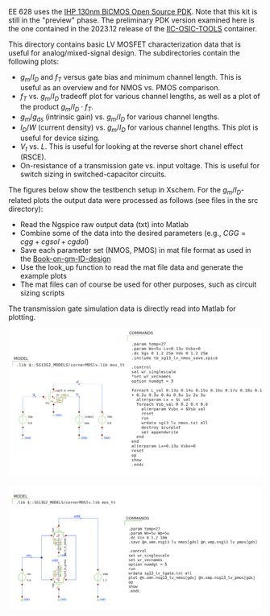 EE 628 uses the [IHP 130nm BiCMOS Open Source PDK](https://github.com/IHP-GmbH/IHP-Open-PDK). Note that this kit is still in the "preview" phase. The preliminary PDK version examined here is the one contained in the 2023.12 release of the [IIC-OSIC-TOOLS](https://github.com/iic-jku/IIC-OSIC-TOOLS) container. 

This directory contains basic LV MOSFET characterization data that is useful for analog/mixed-signal design. The subdirectories contain the following plots:  
* $g_m/I_D$ and $f_T$ versus gate bias and minimum channel length. This is useful as an overview and for NMOS vs. PMOS comparison.
* $f_T$ vs. $g_m/I_D$ tradeoff plot for various channel lengths, as well as a plot of the product $g_m/I_D \cdot f_T$. 
* $g_m/g_{ds}$ (intrinsic gain) vs. $g_m/I_D$ for various channel lengths.
* $I_D/W$ (current density) vs. $g_m/I_D$ for various channel lengths. This plot is useful for device sizing.
* $V_t$ vs. $L$. This is useful for looking at the reverse short chanel effect (RSCE).
* On-resistance of a transmission gate vs. input voltage. This is useful for switch sizing in switched-capacitor circuits.  

The figures below show the testbench setup in Xschem. For the $g_m/I_D$-related plots the output data were processed as follows (see files in the src directory):
* Read the Ngspice raw output data (txt) into Matlab
* Combine some of the data into the desired parameters (e.g., $CGG = cgg+cgsol  +cgdol$)
* Save each parameter set (NMOS, PMOS) in mat file format as used in the [Book-on-gm-ID-design](https://github.com/bmurmann/Book-on-gm-ID-design)
* Use the look_up function to read the mat file data and generate the example plots
* The mat files can of course be used for other purposes, such as circuit sizing scripts

The transmission gate simulation data is directly read into Matlab for plotting.


<p align="center">
   <img src="./img/tb_sg13_lv_nmos.png" width="800" />
</p>
<p align="center">
   <img src="./img/tb_sg13_lv_tgate.png" width="800" />
</p>

